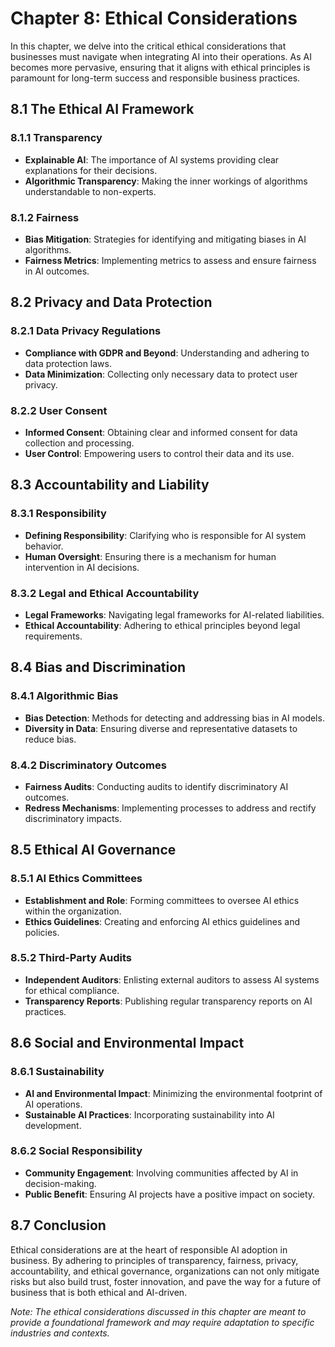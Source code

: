 Chapter 8: Ethical Considerations
=================================

In this chapter, we delve into the critical ethical considerations that businesses must navigate when integrating AI into their operations. As AI becomes more pervasive, ensuring that it aligns with ethical principles is paramount for long-term success and responsible business practices.

8.1 The Ethical AI Framework
----------------------------

### 8.1.1 Transparency

* **Explainable AI**: The importance of AI systems providing clear explanations for their decisions.
* **Algorithmic Transparency**: Making the inner workings of algorithms understandable to non-experts.

### 8.1.2 Fairness

* **Bias Mitigation**: Strategies for identifying and mitigating biases in AI algorithms.
* **Fairness Metrics**: Implementing metrics to assess and ensure fairness in AI outcomes.

8.2 Privacy and Data Protection
-------------------------------

### 8.2.1 Data Privacy Regulations

* **Compliance with GDPR and Beyond**: Understanding and adhering to data protection laws.
* **Data Minimization**: Collecting only necessary data to protect user privacy.

### 8.2.2 User Consent

* **Informed Consent**: Obtaining clear and informed consent for data collection and processing.
* **User Control**: Empowering users to control their data and its use.

8.3 Accountability and Liability
--------------------------------

### 8.3.1 Responsibility

* **Defining Responsibility**: Clarifying who is responsible for AI system behavior.
* **Human Oversight**: Ensuring there is a mechanism for human intervention in AI decisions.

### 8.3.2 Legal and Ethical Accountability

* **Legal Frameworks**: Navigating legal frameworks for AI-related liabilities.
* **Ethical Accountability**: Adhering to ethical principles beyond legal requirements.

8.4 Bias and Discrimination
---------------------------

### 8.4.1 Algorithmic Bias

* **Bias Detection**: Methods for detecting and addressing bias in AI models.
* **Diversity in Data**: Ensuring diverse and representative datasets to reduce bias.

### 8.4.2 Discriminatory Outcomes

* **Fairness Audits**: Conducting audits to identify discriminatory AI outcomes.
* **Redress Mechanisms**: Implementing processes to address and rectify discriminatory impacts.

8.5 Ethical AI Governance
-------------------------

### 8.5.1 AI Ethics Committees

* **Establishment and Role**: Forming committees to oversee AI ethics within the organization.
* **Ethics Guidelines**: Creating and enforcing AI ethics guidelines and policies.

### 8.5.2 Third-Party Audits

* **Independent Auditors**: Enlisting external auditors to assess AI systems for ethical compliance.
* **Transparency Reports**: Publishing regular transparency reports on AI practices.

8.6 Social and Environmental Impact
-----------------------------------

### 8.6.1 Sustainability

* **AI and Environmental Impact**: Minimizing the environmental footprint of AI operations.
* **Sustainable AI Practices**: Incorporating sustainability into AI development.

### 8.6.2 Social Responsibility

* **Community Engagement**: Involving communities affected by AI in decision-making.
* **Public Benefit**: Ensuring AI projects have a positive impact on society.

8.7 Conclusion
--------------

Ethical considerations are at the heart of responsible AI adoption in business. By adhering to principles of transparency, fairness, privacy, accountability, and ethical governance, organizations can not only mitigate risks but also build trust, foster innovation, and pave the way for a future of business that is both ethical and AI-driven.

*Note: The ethical considerations discussed in this chapter are meant to provide a foundational framework and may require adaptation to specific industries and contexts.*
